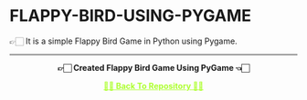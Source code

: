 # FLAPPY-BIRD-USING-PYGAME
 👉🏻 It is a simple Flappy Bird Game in Python using Pygame.
 
---

<p align="center"> <b> 👉🏻 Created Flappy Bird Game Using PyGame 👈🏻 <b> </p>
 
<p align="center"><a href='https://github.com/Amey-Thakur/FLAPPY-BIRD-USING-PYGAME', style='color: greenyellow;'> ✌🏻 Back To Repository ✌🏻</p>
  
